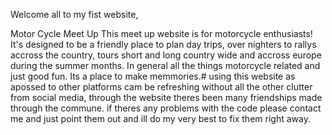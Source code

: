 
Welcome all to my fist website,

Motor Cycle Meet Up
This meet up website is for motorcycle enthusiasts! It's designed to be a friendly place to plan day trips, over nighters to rallys accross the country, tours short and long country wide and accross europe during the summer months. In general all the things motorcycle related and just good fun. Its a place to make memmories.# using this website as apossed to other platforms cam be refreshing without all the other clutter from social media, through the website theres been many friendships made through the commune. if theres any problems with the code please contact me and just point them out and ill do my very best to fix them right away.


